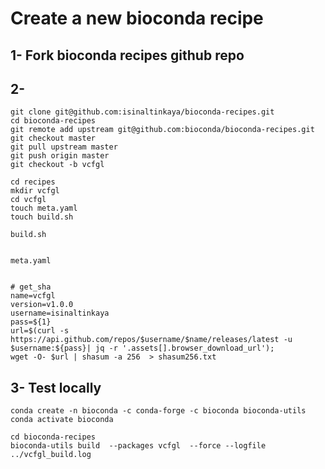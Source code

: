 # Create a new bioconda recipe


## 1- Fork bioconda recipes github repo


## 2-

```
git clone git@github.com:isinaltinkaya/bioconda-recipes.git
cd bioconda-recipes
git remote add upstream git@github.com:bioconda/bioconda-recipes.git
git checkout master
git pull upstream master
git push origin master
git checkout -b vcfgl
```

```
cd recipes
mkdir vcfgl
cd vcfgl
touch meta.yaml
touch build.sh
```

`build.sh`
```
```

`meta.yaml`

```
```


```
# get_sha
name=vcfgl
version=v1.0.0
username=isinaltinkaya
pass=${1}
url=$(curl -s https://api.github.com/repos/$username/$name/releases/latest -u $username:${pass}| jq -r '.assets[].browser_download_url');
wget -O- $url | shasum -a 256  > shasum256.txt
```


## 3- Test locally

```
conda create -n bioconda -c conda-forge -c bioconda bioconda-utils
conda activate bioconda
```


```
cd bioconda-recipes
bioconda-utils build  --packages vcfgl  --force --logfile ../vcfgl_build.log
```






